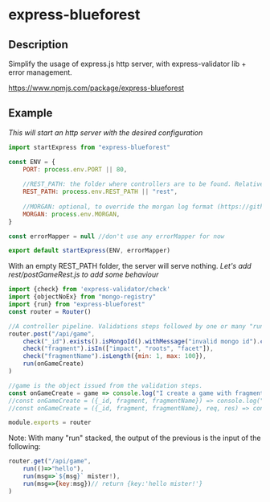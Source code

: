 # express-blueforest

## Description
Simplify the usage of express.js http server, with express-validator lib + error management.

https://www.npmjs.com/package/express-blueforest

## Example

*This will start an http server with the desired configuration*
```javascript
import startExpress from "express-blueforest"

const ENV = {
    PORT: process.env.PORT || 80,
    
    //REST_PATH: the folder where controllers are to be found. Relative to app root.
    REST_PATH: process.env.REST_PATH || "rest",
    
    //MORGAN: optional, to override the morgan log format (https://github.com/expressjs/morgan)
    MORGAN: process.env.MORGAN,
}

const errorMapper = null //don't use any errorMapper for now

export default startExpress(ENV, errorMapper)
```

With an empty REST_PATH folder, the server will serve nothing.
*Let's add rest/postGameRest.js to add some behaviour*

```javascript
import {check} from 'express-validator/check'
import {objectNoEx} from "mongo-registry"
import {run} from "express-blueforest"
const router = Router()

//A controller pipeline. Validations steps followed by one or many "run" calls.
router.post("/api/game",
    check("_id").exists().isMongoId().withMessage("invalid mongo id").customSanitizer(objectNoEx),
    check("fragment").isIn(["impact", "roots", "facet"]),
    check("fragmentName").isLength({min: 1, max: 100}),
    run(onGameCreate)
)

//game is the object issued from the validation steps.
const onGameCreate = game => console.log("I create a game with fragment ", game.fragment)
//const onGameCreate = ({_id, fragment, fragmentName}) => console.log("I create a game with fragment ", fragment)
//const onGameCreate = ({_id, fragment, fragmentName}, req, res) => console.log("create game with request and response", req, res)

module.exports = router
```


Note: With many "run" stacked, the output of the previous is the input of the following:
```javascript
router.get("/api/game",
    run(()=>"hello"),
    run(msg=>`${msg}` mister!),
    run(msg=>{key:msg})// return {key:'hello mister!'}
)
```
